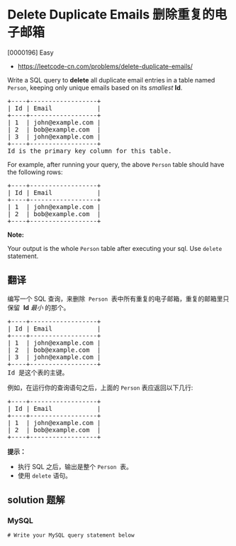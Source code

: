 # Delete Duplicate Emails 删除重复的电子邮箱

[0000196] Easy

- https://leetcode-cn.com/problems/delete-duplicate-emails/

Write a SQL query to **delete** all duplicate email entries in a table named `Person`, keeping only unique emails based on its _smallest_ **Id**.

<pre>+----+------------------+
| Id | Email            |
+----+------------------+
| 1  | john@example.com |
| 2  | bob@example.com  |
| 3  | john@example.com |
+----+------------------+
Id is the primary key column for this table.
</pre>

For example, after running your query, the above `Person` table should have the following rows:

<pre>+----+------------------+
| Id | Email            |
+----+------------------+
| 1  | john@example.com |
| 2  | bob@example.com  |
+----+------------------+
</pre>

**Note:**

Your output is the whole `Person` table after executing your sql. Use `delete` statement.

## 翻译

编写一个 SQL 查询，来删除  `Person`  表中所有重复的电子邮箱，重复的邮箱里只保留  **Id** _最小_ 的那个。

<pre>+----+------------------+
| Id | Email            |
+----+------------------+
| 1  | john@example.com |
| 2  | bob@example.com  |
| 3  | john@example.com |
+----+------------------+
Id 是这个表的主键。
</pre>

例如，在运行你的查询语句之后，上面的 `Person` 表应返回以下几行:

<pre>+----+------------------+
| Id | Email            |
+----+------------------+
| 1  | john@example.com |
| 2  | bob@example.com  |
+----+------------------+
</pre>

**提示：**

- 执行 SQL 之后，输出是整个 `Person`  表。
- 使用 `delete` 语句。

## solution 题解

### MySQL

```mysql
# Write your MySQL query statement below

```
